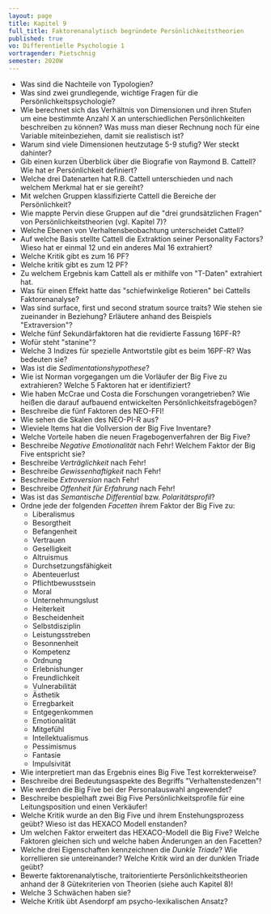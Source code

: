 ```yaml
---
layout: page
title: Kapitel 9
full_title: Faktorenanalytisch begründete Persönlichkeitstheorien
published: true
vo: Differentielle Psychologie 1
vortragender: Pietschnig
semester: 2020W
---
```

* Was sind die Nachteile von Typologien?
* Was sind zwei grundlegende, wichtige Fragen für die Persönlichkeitspsychologie?
* Wie berechnet sich das Verhältnis von Dimensionen und ihren Stufen um eine bestimmte Anzahl X an unterschiedlichen Persönlichkeiten beschreiben zu können? Was muss man dieser Rechnung noch für eine Variable miteinbeziehen, damit sie realistisch ist?
* Warum sind viele Dimensionen heutzutage 5-9 stufig? Wer steckt dahinter?
* Gib einen kurzen Überblick über die Biografie von Raymond B. Cattell? Wie hat er Persönlichkeit definiert?
* Welche drei Datenarten hat R.B. Cattell unterschieden und nach welchem Merkmal hat er sie gereiht?
* Mit welchen Gruppen klassifizierte Cattell die Bereiche der Persönlichkeit?
* Wie mappte Pervin diese Gruppen auf die "drei grundsätzlichen Fragen" von Persönlichkeitstheorien (vgl. Kapitel 7)?
* Welche Ebenen von Verhaltensbeobachtung unterscheidet Cattell?
* Auf welche Basis stellte Cattell die Extraktion seiner Personality Factors? Wieso hat er einmal 12 und ein anderes Mal 16 extrahiert?
* Welche Kritik gibt es zum 16 PF?
* Welche kritik gibt es zum 12 PF?
* Zu welchem Ergebnis kam Cattell als er mithilfe von "T-Daten" extrahiert hat.
* Was für einen Effekt hatte das "schiefwinkelige Rotieren" bei Cattells Faktorenanalyse?
* Was sind surface, first und second stratum source traits? Wie stehen sie zueinander in Beziehung? Erläutere anhand des Beispiels "Extraversion"?
* Welche fünf Sekundärfaktoren hat die revidierte Fassung 16PF-R?
* Wofür steht "stanine"?
* Welche 3 Indizes für spezielle Antwortstile gibt es beim 16PF-R? Was bedeuten sie?
* Was ist die _Sedimentationshypothese_?
* Wie ist Norman vorgegangen um die Vorläufer der Big Five zu extrahieren? Welche 5 Faktoren hat er identifiziert?
* Wie haben McCrae und Costa die Forschungen vorangetrieben? Wie heißen die darauf aufbauend entwickelten Persönlichkeitsfragebögen?
* Beschreibe die fünf Faktoren des NEO-FFI!
* Wie sehen die Skalen des NEO-PI-R aus?
* Wieviele Items hat die Vollversion der Big Five Inventare?
* Welche Vorteile haben die neuen Fragebogenverfahren der Big Five?
* Beschreibe _Negative Emotionalität_ nach Fehr! Welchem Faktor der Big Five entspricht sie?
* Beschreibe _Verträglichkeit_ nach Fehr!
* Beschreibe _Gewissenhaftigkeit_ nach Fehr!
* Beschreibe _Extroversion_ nach Fehr!
* Beschreibe _Offenheit für Erfahrung_ nach Fehr!
* Was ist das _Semantische Differential_ bzw. _Polaritätsprofil_?
* Ordne jede der folgenden _Facetten_ ihrem Faktor der Big Five zu:
  * Liberalismus
  * Besorgtheit
  * Befangenheit
  * Vertrauen
  * Geselligkeit
  * Altruismus
  * Durchsetzungsfähigkeit
  * Abenteuerlust
  * Pflichtbewusstsein
  * Moral
  * Unternehmungslust
  * Heiterkeit
  * Bescheidenheit
  * Selbstdisziplin
  * Leistungsstreben
  * Besonnenheit
  * Kompetenz
  * Ordnung
  * Erlebnishunger
  * Freundlichkeit
  * Vulnerabilität
  * Ästhetik
  * Erregbarkeit
  * Entgegenkommen
  * Emotionalität
  * Mitgefühl
  * Intellektualismus
  * Pessimismus
  * Fantasie
  * Impulsivität
* Wie interpretiert man das Ergebnis eines Big Five Test korrekterweise?
* Beschreibe drei Bedeutungsaspekte des Begriffs "Verhaltenstedenzen"!
* Wie werden die Big Five bei der Personalauswahl angewendet?
* Beschreibe bespielhaft zwei Big Five Persönlichkeitsprofile für eine Leitungsposition und einen Verkäufer!
* Welche Kritik wurde an den Big Five und ihrem Enstehungsprozess geübt? Wieso ist das HEXACO Modell enstanden?
* Um welchen Faktor erweitert das HEXACO-Modell die Big Five? Welche Faktoren gleichen sich und welche haben Änderungen an den Facetten?
* Welche drei Eigenschaften kennzeichnen die _Dunkle Triade_? Wie korrellieren sie untereinander? Welche Kritik wird an der dunklen Triade geübt?
* Bewerte faktorenanalytische, traitorientierte Persönlichkeitstheorien anhand der 8 Gütekriterien von Theorien (siehe auch Kapitel 8)!
* Welche 3 Schwächen haben sie?
* Welche Kritik übt Asendorpf am psycho-lexikalischen Ansatz?
